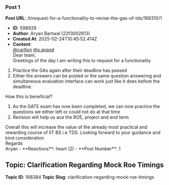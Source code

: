 ### Post 1
**Post URL**: /t/request-for-a-functionality-to-revise-the-gas-of-tds/168310/1
- **ID**: 598929
- **Author**: Aryan Bartwal (22f3002813)
- **Created At**: 2025-02-24T10:45:52.414Z
- **Content**:  
  <a class="mention" href="/u/carlton">@carlton</a> <a class="mention" href="/u/s.anand">@s.anand</a><br>
Dear team,<br>
Greetings of the day
I am writing this to request for a functionality
<ol>
<li>Practice the GAs again after their deadline has passed</li>
<li>Either the answers can be posted or the same question answering and simultaneous evaluation interface can work just like it does before the deadline.</li>
</ol>
How this is beneficial?
<ol>
<li>As the GATE exam has now been completed,  we can now practice the questions we either left or could not do at that time</li>
<li>Revision will help us ace the ROE, project and end term</li>
</ol>
Overall this will increase the value of the already most practical and rewarding course of IIT BS i.e TDS.
Looking forward to your guidance and kind consideration<br>
Regards<br>
Aryan
- **Reactions**: heart (2)
- **Post Number**: 1

## Topic: Clarification Regarding Mock Roe Timings
**Topic ID**: 168384
**Topic Slug**: clarification-regarding-mock-roe-timings

